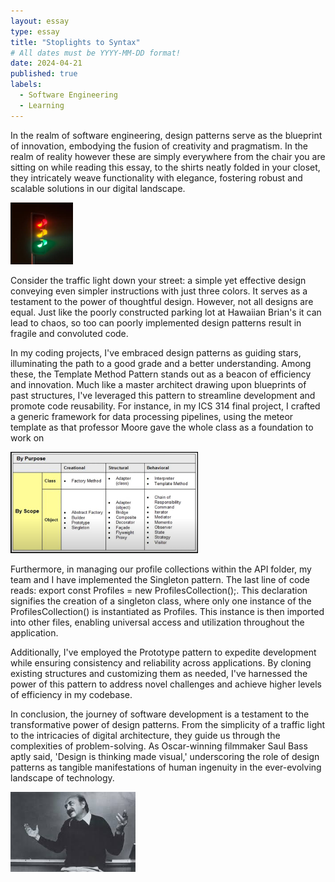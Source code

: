 ```yaml
---
layout: essay
type: essay
title: "Stoplights to Syntax"
# All dates must be YYYY-MM-DD format!
date: 2024-04-21
published: true
labels:
  - Software Engineering
  - Learning
---
```


<p> In the realm of software engineering, design patterns serve as the blueprint of innovation, embodying the fusion of creativity and pragmatism. In the realm of reality however these are simply everywhere from the chair you are sitting on while reading this essay, to the shirts neatly folded in your closet, they intricately weave functionality with elegance, fostering robust and scalable solutions in our digital landscape. 
 </p>

<img src="../img/cotton/traffic-light.jpeg" width = 100px>
<p>Consider the traffic light down your street: a simple yet effective design conveying even simpler instructions with just three colors. It serves as a testament to the power of thoughtful design. However, not all designs are equal. Just like the poorly constructed parking lot at Hawaiian Brian's it can lead to chaos, so too can poorly implemented design patterns result in fragile and convoluted code.</p>

<p>
In my coding projects, I've embraced design patterns as guiding stars, illuminating the path to a good grade and a better understanding. Among these, the Template Method Pattern stands out as a beacon of efficiency and innovation. Much like a master architect drawing upon blueprints of past structures, I've leveraged this pattern to streamline development and promote code reusability. For instance, in my ICS 314 final project, I crafted a generic framework for data processing pipelines, using the meteor template as that professor Moore gave the whole class as a foundation to work on</p>
<img src = "../img/cotton/methods-table.png" width = 300px/>

<p>
Furthermore, in managing our profile collections within the API folder, my team and I have implemented the Singleton pattern. The last line of code reads: export const Profiles = new ProfilesCollection();. This declaration signifies the creation of a singleton class, where only one instance of the ProfilesCollection() is instantiated as Profiles. This instance is then imported into other files, enabling universal access and utilization throughout the application.</p>

<p>Additionally, I've employed the Prototype pattern to expedite development while ensuring consistency and reliability across applications. By cloning existing structures and customizing them as needed, I've harnessed the power of this pattern to address novel challenges and achieve higher levels of efficiency in my codebase.</p>


<p>In conclusion, the journey of software development is a testament to the transformative power of design patterns. From the simplicity of a traffic light to the intricacies of digital architecture, they guide us through the complexities of problem-solving. As Oscar-winning filmmaker Saul Bass aptly said, 'Design is thinking made visual,' underscoring the role of design patterns as tangible manifestations of human ingenuity in the ever-evolving landscape of technology.</p>
<img src="../img/cotton/saul-bass.jpeg" width="200px">



